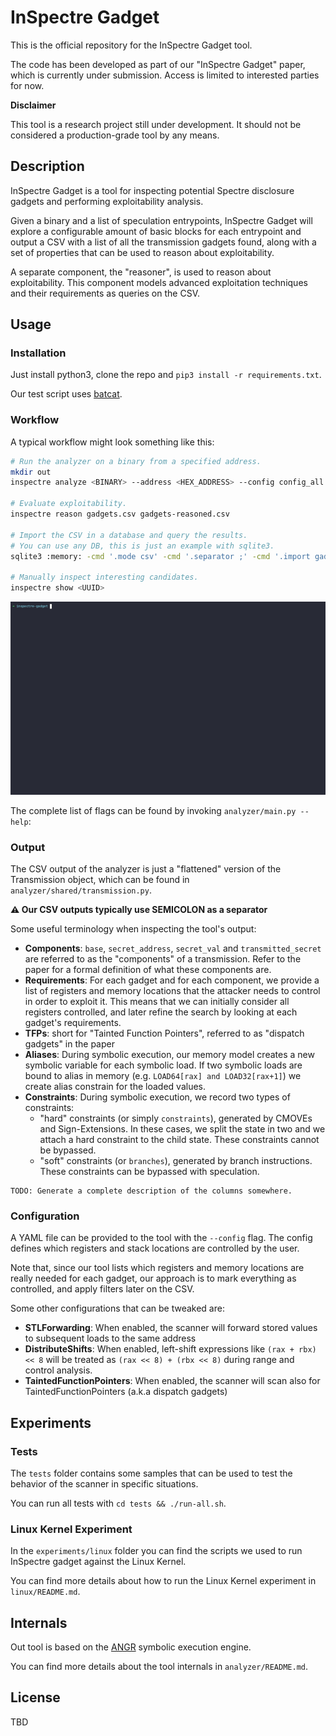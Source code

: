 # InSpectre Gadget

This is the official repository for the InSpectre Gadget tool.

The code has been developed as part of our "InSpectre Gadget" paper, which is
currently under submission. Access is limited to interested parties for now.

**Disclaimer**

This tool is a research project still under development. It should not be
considered a production-grade tool by any means.

## Description

InSpectre Gadget is a tool for inspecting potential Spectre disclosure gadgets
and performing exploitability analysis.

Given a binary and a list of speculation entrypoints,
InSpectre Gadget will explore a configurable amount of basic blocks for each entrypoint
and output a CSV with a list of all the transmission gadgets found, along
with a set of properties that can be used to reason about exploitability.

A separate component, the "reasoner", is used to reason about exploitability.
This component models advanced exploitation techniques and their requirements as
queries on the CSV.

## Usage

### Installation

Just install python3, clone the repo and `pip3 install -r requirements.txt`.

Our test script uses [batcat](https://github.com/sharkdp/bat).

### Workflow

A typical workflow might look something like this:

```sh
# Run the analyzer on a binary from a specified address.
mkdir out
inspectre analyze <BINARY> --address <HEX_ADDRESS> --config config_all.yaml --output out/gadgets.csv --asm out/asm

# Evaluate exploitability.
inspectre reason gadgets.csv gadgets-reasoned.csv

# Import the CSV in a database and query the results.
# You can use any DB, this is just an example with sqlite3.
sqlite3 :memory: -cmd '.mode csv' -cmd '.separator ;' -cmd '.import gadgets-reasoned.csv gadgets' -cmd '.mode table' < experiments/queries/exploitable_list.sql

# Manually inspect interesting candidates.
inspectre show <UUID>
```

![](inspectre.gif)

The complete list of flags can be found by invoking `analyzer/main.py --help`:

### Output

The CSV output of the analyzer is just a "flattened" version of the Transmission
object, which can be found in `analyzer/shared/transmission.py`.

**:warning: Our CSV outputs typically use SEMICOLON as a separator**

Some useful terminology when inspecting the tool's output:

- **Components**: `base`, `secret_address`, `secret_val` and `transmitted_secret` are
  referred to as the "components" of a transmission. Refer to the paper for a
  formal definition of what these components are.
- **Requirements**: For each gadget and for each component, we provide
  a list of registers and memory locations that the attacker needs to control
  in order to exploit it. This means that we can initially consider all registers
  controlled, and later refine the search by looking at each gadget's requirements.
- **TFPs**: short for "Tainted Function Pointers", referred to as "dispatch gadgets"
  in the paper
- **Aliases**: During symbolic execution, our memory model creates a new symbolic
  variable for each symbolic load. If two symbolic loads are bound to alias in memory
  (e.g. `LOAD64[rax] and LOAD32[rax+1]`) we create alias constrain for the loaded values.
- **Constraints**: During symbolic execution, we record two types of constraints:
  - "hard" constraints (or simply `constraints`), generated by CMOVEs and
    Sign-Extensions. In these cases, we split the state in two and we attach
    a hard constraint to the child state. These constraints cannot be bypassed.
  - "soft" constraints (or `branches`), generated by branch instructions. These
    constraints can be bypassed with speculation.

```
TODO: Generate a complete description of the columns somewhere.
```

### Configuration

A YAML file can be provided to the tool with the `--config` flag.
The config defines which registers and stack locations are controlled by the
user.

Note that, since our tool lists which registers and memory locations are
really needed for each gadget, our approach is to mark everything as
controlled, and apply filters later on the CSV.

Some other configurations that can be tweaked are:

- **STLForwarding**: When enabled, the scanner will forward stored values to subsequent loads to the same address
- **DistributeShifts**: When enabled, left-shift expressions like `(rax + rbx) << 8` will be treated as `(rax << 8) + (rbx << 8)` during range and control analysis.
- **TaintedFunctionPointers**: When enabled, the scanner will scan also for TaintedFunctionPointers (a.k.a dispatch gadgets)

## Experiments

### Tests

The `tests` folder contains some samples that can be used
to test the behavior of the scanner in specific situations.

You can run all tests with `cd tests && ./run-all.sh`.

### Linux Kernel Experiment

In the `experiments/linux` folder you can find the scripts we used to run InSpectre gadget
against the Linux Kernel.

You can find more details about how to run the Linux Kernel experiment in `linux/README.md`.

## Internals

Out tool is based on the [ANGR](https://github.com/angr/angr) symbolic
execution engine.

You can find more details about the tool internals in `analyzer/README.md`.

## License

TBD
